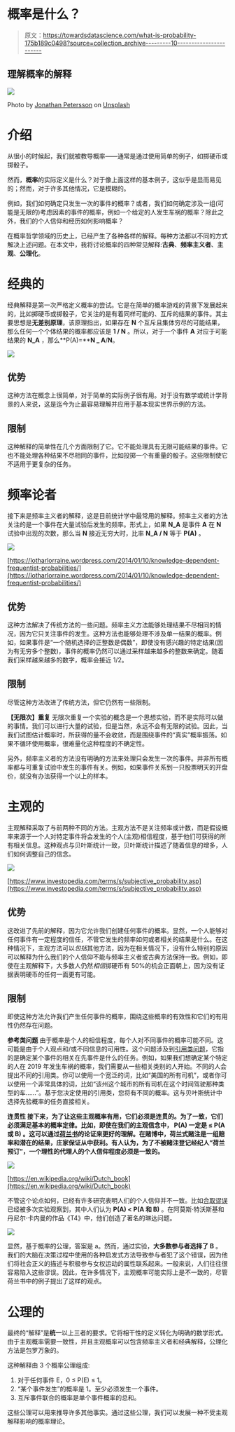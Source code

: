 # 概率是什么？

> 原文：<https://towardsdatascience.com/what-is-probability-175b189c0498?source=collection_archive---------10----------------------->

## 理解概率的解释

![](img/2ce2ee5fac4403a8c77ed48d90da3304.png)

Photo by [Jonathan Petersson](https://unsplash.com/@grizzlybear?utm_source=medium&utm_medium=referral) on [Unsplash](https://unsplash.com?utm_source=medium&utm_medium=referral)

# 介绍

从很小的时候起，我们就被教导概率——通常是通过使用简单的例子，如掷硬币或掷骰子。

然而，**概率**的实际定义是什么？对于像上面这样的基本例子，这似乎是显而易见的；然而，对于许多其他情况，它是模糊的。

例如，我们如何确定只发生一次的事件的概率？或者，我们如何确定涉及一组(可能是无限的)考虑因素的事件的概率，例如一个给定的人发生车祸的概率？除此之外，我们的个人信仰和经历如何影响概率？

在概率哲学领域的历史上，已经产生了各种各样的解释。每种方法都以不同的方式解决上述问题。在本文中，我将讨论概率的四种常见解释:**古典**、**频率主义者**、**主观**、**公理化**。

# 经典的

经典解释是第一次严格定义概率的尝试。它是在简单的概率游戏的背景下发展起来的，比如掷硬币或掷骰子，它关注的是有着同样可能的、互斥的结果的事件。其主要思想是**无差别原理**，该原理指出，如果存在 **N** 个互斥且集体穷尽的可能结果，那么任何一个个体结果的概率都应该是 **1 / N** 。所以，对于一个事件 **A** 对应于可能结果的 **N_A** ，那么**P(A)=****N _ A**/**N**。

![](img/1edeaf09dd779869db31fdd16ef3ad9e.png)

## 优势

这种方法在概念上很简单，对于简单的实际例子很有用。对于没有数学或统计学背景的人来说，这是迄今为止最容易理解并应用于基本现实世界示例的方法。

## 限制

这种解释的简单性在几个方面限制了它。它不能处理具有无限可能结果的事件。它也不能处理各种结果不尽相同的事件，比如投掷一个有重量的骰子。这些限制使它不适用于更复杂的任务。

# 频率论者

接下来是频率主义者的解释，这是目前统计学中最常用的解释。频率主义者的方法关注的是一个事件在大量试验后发生的频率。形式上，如果 **N_A** 是事件 **A** 在 **N** 试验中出现的次数，那么当 **N** 接近无穷大时，比率 **N_A / N** 等于 **P(A)** 。

![](img/f4e21d7886b700048492a9117fede8eb.png)

[https://lotharlorraine.wordpress.com/2014/01/10/knowledge-dependent-frequentist-probabilities/](https://lotharlorraine.wordpress.com/2014/01/10/knowledge-dependent-frequentist-probabilities/)

## 优势

这种方法解决了传统方法的一些问题。频率主义方法能够处理结果不尽相同的情况，因为它只关注事件的发生。这种方法也能够处理不涉及单一结果的概率。例如，如果事件是“一个随机选择的正整数是偶数”，即使没有感兴趣的特定结果(因为有无穷多个整数)，事件的概率仍然可以通过采样越来越多的整数来确定。随着我们采样越来越多的数字，概率会接近 1/2。

## 限制

尽管这种方法改进了传统方法，但它仍然有一些限制。

**【无限次】重复** 无限次重复一个实验的概念是一个思想实验，而不是实际可以做的事情。我们可以进行大量的试验，但是当然，永远不会有无限的试验。因此，当我们试图估计概率时，所获得的量不会收敛，而是围绕事件的“真实”概率振荡。如果不循环使用概率，很难量化这种程度的不确定性。

另外，频率主义者的方法没有明确的方法来处理只会发生一次的事件。并非所有概率都与可重复试验中发生的事件有关。例如，如果事件关系到一只股票明天的开盘价，就没有办法获得一个以上的样本。

# 主观的

主观解释采取了与前两种不同的方法。主观方法不是关注频率或计数，而是假设概率来源于一个人对特定事件将会发生的个人(主观)相信程度，基于他们可获得的所有相关信息。这种观点与贝叶斯统计一致，贝叶斯统计描述了随着信息的增多，人们如何调整自己的信念。

![](img/a8a56eb72f867025dc5ab62546cec44c.png)

[https://www.investopedia.com/terms/s/subjective_probability.asp](https://www.investopedia.com/terms/s/subjective_probability.asp)

## 优势

这改进了先前的解释，因为它允许我们创建任何事件的概率。显然，一个人能够对任何事件有一定程度的信任，不管它发生的频率如何或者相关的结果是什么。在这种情况下，主观方法可以*包括*其他方法，因为在相关情况下，没有什么特别的原因可以解释为什么我们的个人信仰不能与频率主义者或古典方法保持一致。例如，即使在主观解释下，大多数人仍然*相信*掷硬币有 50%的机会正面朝上，因为没有证据表明硬币的任何一面更有可能。

## 限制

即使这种方法允许我们产生任何事件的概率，围绕这些概率的有效性和它们的有用性仍然存在问题。

**参考类问题** 由于概率是个人的相信程度，每个人对不同事件的概率可能不同。这可能是由于个人观点和/或不同信息的可用性。这个问题涉及到[引用类问题](https://en.wikipedia.org/wiki/Reference_class_problem)，它指的是确定某个事件的相关在先事件是什么的任务。例如，如果我们想确定某个特定的人在 2019 年发生车祸的概率，我们需要从一些相关类别的人开始。不同的人会提出不同的引用类。你可以使用一个宽泛的词，比如“美国的所有司机”，或者你可以使用一个非常具体的词，比如“该州这个城市的所有司机在这个时间驾驶那种类型的车……”。基于您决定使用的引用类，您将有不同的概率。这与贝叶斯统计中选择先验概率的任务直接相关。

**连贯性
接下来，为了让这些主观概率有用，它们必须是连贯的。为了一致，它们必须满足基本的概率定律。比如，即使在我们的主观信念中， **P(A)** 一定是 **≤ P(A 或 B)** 。这可以通过[荷兰书](https://en.wikipedia.org/wiki/Dutch_book)的论证来更好的理解。在赌博中，荷兰式赌注是一组赔率和潜在的结果，庄家保证从中获利。有人认为，为了不被赌注登记经纪人“荷兰预订”，一个理性的代理人的个人信仰程度必须是一致的。**

![](img/426ec78974c79b7cb36d09e598882252.png)

[https://en.wikipedia.org/wiki/Dutch_book](https://en.wikipedia.org/wiki/Dutch_book)

不管这个论点如何，已经有许多研究表明人们的个人信仰并不一致。比如[合取谬误](https://en.wikipedia.org/wiki/Conjunction_fallacy)已经被多次实验观察到，其中人们认为 **P(A) < P(A 和 B)** 。在阿莫斯·特沃斯基和丹尼尔·卡内曼的作品《T4》中，他们创造了著名的琳达问题。

![](img/ce86ae2c3969a44c014662f3a7f4adf6.png)

显然，基于概率的公理，答案是 a。然而，通过实验，**大多数参与者选择了 B** 。我们的大脑在决策过程中使用的各种启发式方法导致参与者犯了这个错误，因为他们将社会正义的描述与积极参与女权运动的属性联系起来。一般来说，人们往往很容易陷入这些谬误。因此，在许多情况下，主观概率可能实际上是不一致的，尽管荷兰书中的例子提出了这样的观点。

# 公理的

最终的“解释”是**统一**以上三者的要求。它将相干性的定义转化为明确的数学形式。由于主观概率需要一致性，并且主观概率可以包含频率主义者和经典解释，公理化方法是包罗万象的。

这种解释由 3 个概率公理组成:

1.  对于任何事件 E，0 ≤ P(E) ≤ 1。
2.  “某个事件发生”的概率是 1。至少必须发生一个事件。
3.  互斥事件联合的概率是单个事件概率的总和。

这些公理可以用来推导许多其他事实。通过这些公理，我们可以发展一种不受主观解释影响的概率理论。